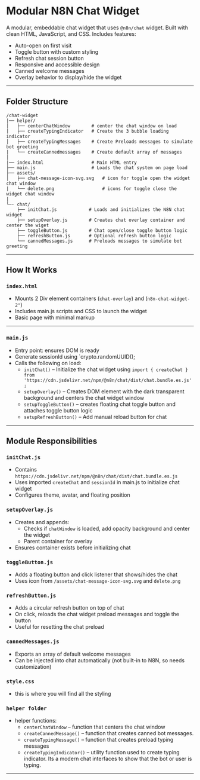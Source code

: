 # Modular N8N Chat Widget

A modular, embeddable chat widget that uses `@n8n/chat` widget. Built with clean HTML, JavaScript, and CSS. Includes features:

- Auto-open on first visit
- Toggle button with custom styling
- Refresh chat session button
- Responsive and accessible design
- Canned welcome messages
- Overlay behavior to display/hide the widget

---

## Folder Structure

```
/chat-widget
|── helper/
│   ├── centerChatWindow        # center the chat window on load
|   ├── createTypingIndicator   # Create the 3 bubble loading indicator
│   ├── createTypingMessages    # Create Preloads messages to simulate bot greeting
|   └── createCannedmessages    # Create default array of messages
│
|── index.html                  # Main HTML entry
├── main.js                     # Loads the chat system on page load
├── assets/
│   ├── chat-message-icon-svg.svg   # icon for toggle open the widget chat window
|   └── delete.png                  # icons for toggle close the widget chat window
|
└─- chat/
    ├── initChat.js            # Loads and initializes the N8N chat widget
    ├── setupOverlay.js        # Creates chat overlay container and center the wiget
    ├── toggleButton.js        # Chat open/close toggle button logic
    ├── refreshButton.js       # Optional refresh button logic
    └── cannedMessages.js      # Preloads messages to simulate bot greeting

```

---

## How It Works

### `index.html`

- Mounts 2 Div element containers (`chat-overlay`) and (`n8n-chat-widget-2"`)
- Includes main.js scripts and CSS to launch the widget
- Basic page with minimal markup

---

### `main.js`

- Entry point: ensures DOM is ready
- Generate sessionId using `crypto.randomUUID();
- Calls the following on load:
  - `initChat()` – Initialize the chat widget using `import { createChat } from 'https://cdn.jsdelivr.net/npm/@n8n/chat/dist/chat.bundle.es.js';`
  - `setupOverlay()` – Creates DOM element with the dark transparent background and centers the chat widget window
  - `setupToggleButton()` – creates floating chat toggle button and attaches toggle button logic
  - `setupRefreshButton()` – Add manual reload button for chat

---

## Module Responsibilities

### `initChat.js`

- Contains `https://cdn.jsdelivr.net/npm/@n8n/chat/dist/chat.bundle.es.js`
- Uses imported `createChat` and `sessionId` in main.js to initialize chat widget
- Configures theme, avatar, and floating position

### `setupOverlay.js`

- Creates and appends:
  - Checks if `chatWindow` is loaded, add opacity background and center the widget
  - Parent container for overlay
- Ensures container exists before initializing chat

### `toggleButton.js`

- Adds a floating button and click listener that shows/hides the chat
- Uses icon from `/assets/chat-message-icon-svg.svg` and `delete.png`

### `refreshButton.js`

- Adds a circular refresh button on top of chat
- On click, reloads the chat widget preload messages and toggle the button
- Useful for resetting the chat preload

### `cannedMessages.js`

- Exports an array of default welcome messages
- Can be injected into chat automatically (not built-in to N8N, so needs customization)

### `style.css`

- this is where you will find all the styling

### `helper folder`

- helper functions:
  - `centerChatWindow` – function that centers the chat window
  - `createCannedMessage()` – function that creates canned bot messages.
  - `createTypingMessage()` – function that creates preload typing messages
  - `createTypingIndicator()` – utility function used to create typing indicator. Its a modern chat interfaces to show that the bot or user is typing.

---
